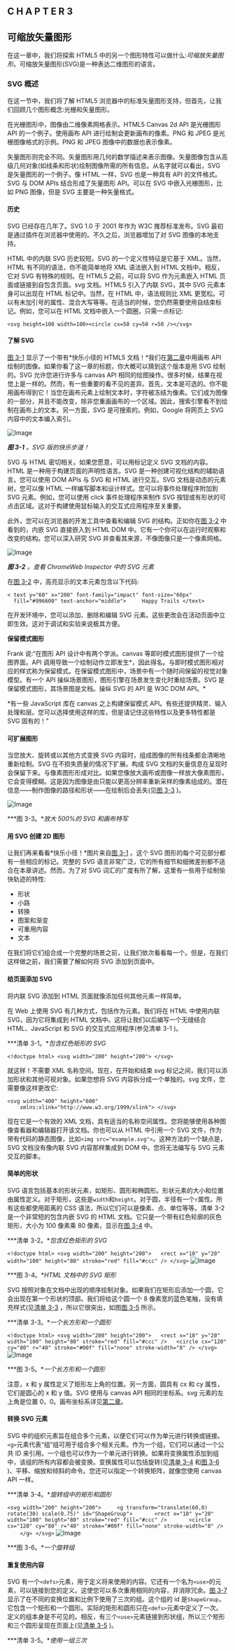 ## C H A P T E R 3

## **可缩放矢量图形**

在这一章中，我们将探索 HTML5 中的另一个图形特性可以做什么:*可缩放矢量图形*。可缩放矢量图形(SVG)是一种表达二维图形的语言。

### SVG 概述

在这一节中，我们将了解 HTML5 浏览器中的标准矢量图形支持，但首先，让我们回顾几个图形概念:光栅和矢量图形。

在光栅图形中，图像由二维像素网格表示。HTML5 Canvas 2d API 是光栅图形 API 的一个例子。使用画布 API 进行绘制会更新画布的像素。PNG 和 JPEG 是光栅图像格式的示例。PNG 和 JPEG 图像中的数据也表示像素。

矢量图形则完全不同。矢量图形用几何的数学描述来表示图像。矢量图像包含从高级几何对象(如线条和形状)绘制图像所需的所有信息。从名字就可以看出，SVG 是矢量图形的一个例子。像 HTML 一样，SVG 也是一种具有 API 的文件格式。SVG 与 DOM APIs 结合形成了矢量图形 API。可以在 SVG 中嵌入光栅图形，比如 PNG 图像，但是 SVG 主要是一种矢量格式。

#### 历史

SVG 已经存在几年了。SVG 1.0 于 2001 年作为 W3C 推荐标准发布。SVG 最初是通过插件在浏览器中使用的。不久之后，浏览器增加了对 SVG 图像的本地支持。

HTML 中的内联 SVG 历史较短。SVG 的一个定义性特征是它基于 XML。当然，HTML 有不同的语法，你不能简单地将 XML 语法嵌入到 HTML 文档中。相反，它对 SVG 有特殊的规则。在 HTML5 之前，可以将 SVG 作为元素嵌入 HTML 页面或链接到自包含页面。svg 文档。HTML5 引入了内联 SVG，其中 SVG 元素本身可以出现在 HTML 标记中。当然，在 HTML 中，语法规则比 XML 更宽松。可以有未加引号的属性、混合大写等等。在适当的时候，您仍然需要使用自结束标记。例如，您可以在 HTML 文档中嵌入一个圆圈，只需一点标记:

`<svg height=100 width=100><circle cx=50 cy=50 r=50 /></svg>`

#### 了解 SVG

[图 3-1](#fig_3_1) 显示了一个带有*快乐小径的 HTML5 文档！*我们在[第二章](02.html#ch2)中用画布 API 绘制的图像。如果你看了这一章的标题，你大概可以猜到这个版本是用 SVG 绘制的。SVG 允许您进行许多与 canvas API 相同的绘图操作。很多时候，结果在视觉上是一样的。然而，有一些重要的看不见的差异。首先，文本是可选的。你不能用画布得到它！当您在画布元素上绘制文本时，字符被冻结为像素。它们成为图像的一部分，并且不能改变，除非您重画画布的一个区域。因此，搜索引擎看不到绘制在画布上的文本。另一方面，SVG 是可搜索的。例如，Google 将网页上 SVG 内容中的文本编入索引。

![Image](img/0301.jpg)

***图 3-1** 。SVG 版的快乐步道！*

SVG 与 HTML 密切相关。如果您愿意，可以用标记定义 SVG 文档的内容。HTML 是一种用于构建页面的声明性语言。SVG 是一种创建可视化结构的辅助语言。您可以使用 DOM APIs 与 SVG 和 HTML 进行交互。SVG 文档是动态的元素树，您可以像 HTML 一样编写脚本和设计样式。您可以将事件处理程序附加到 SVG 元素。例如，您可以使用 click 事件处理程序来制作 SVG 按钮或有形状的可点击区域。这对于构建使用鼠标输入的交互式应用程序至关重要。

此外，您可以在浏览器的开发工具中查看和编辑 SVG 的结构。正如你在[图 3-2](#fig_3_2) 中看到的，内嵌 SVG 直接嵌入到 HTML DOM 中。它有一个你可以在运行时观察和改变的结构。您可以深入研究 SVG 并查看其来源，不像图像只是一个像素网格。

![Image](img/0302.jpg)

***图 3-2** 。查看 ChromeWeb Inspector 中的 SVG 元素*

在[图 3-2](#fig_3_2) 中，高亮显示的文本元素包含以下代码:

`< text y="60" x="200" font-family="impact" font-size="60px"
  fill="#996600" text-anchor="middle">
    Happy Trails
</text>`

在开发环境中，您可以添加、删除和编辑 SVG 元素。这些更改会在活动页面中立即生效。这对于调试和实验来说极其方便。

**保留模式图形**

Frank 说:“在图形 API 设计中有两个学派。canvas 等即时模式图形提供了一个绘图界面。API 调用导致一个绘制动作立即发生*，因此得名。与即时模式图形相对应的样式称为保留模式。在保留模式图形中，场景中有一个随时间保留的视觉对象模型。有一个 API 操纵场景图形，图形引擎在场景发生变化时重绘场景。SVG 是保留模式图形，其场景图是文档。操纵 SVG 的 API 是 W3C DOM API。*

 *有一些 JavaScript 库在 canvas 之上构建保留模式 API。有些还提供精灵、输入处理和层。您可以选择使用这样的库，但是请记住这些特性以及更多特性都是 SVG 固有的！"

#### 可扩展图形

当您放大、旋转或以其他方式变换 SVG 内容时，组成图像的所有线条都会清晰地重新绘制。SVG 在不损失质量的情况下扩展。构成 SVG 文档的矢量信息在呈现时会保留下来。与像素图形形成对比。如果您像放大画布或图像一样放大像素图形，它会变得模糊。这是因为图像是由只能以更高分辨率重新采样的像素组成的。潜在信息——制作图像的路径和形状——在绘制后会丢失(见[图 3-3](#fig_3_3) )。

![Image](img/0303.jpg)

***图 3-3。**放大 500%的 SVG 和画布特写*

#### 用 SVG 创建 2D 图形

让我们再来看看*快乐小径！*图片来自[图 3-1](#fig_3_1) 。这个 SVG 图形的每个可见部分都有一些相应的标记。完整的 SVG 语言非常广泛，它的所有细节和细微差别都不适合在本章讲述。然而，为了对 SVG 词汇的广度有所了解，这里有一些用于绘制愉快轨迹的特性:

*   形状
*   小路
*   转换
*   图案和渐变
*   可重用内容
*   文本

在我们将它们组合成一个完整的场景之前，让我们依次看看每一个。但是，在我们这样做之前，我们需要了解如何将 SVG 添加到页面中。

#### 给页面添加 SVG

将内联 SVG 添加到 HTML 页面就像添加任何其他元素一样简单。

在 Web 上使用 SVG 有几种方式，包括作为元素。我们将在 HTML 中使用内联 SVG，因为它将集成到 HTML 文档中。这将让我们以后编写一个无缝结合 HTML、JavaScript 和 SVG 的交互式应用程序(参见清单 3-1 )。

***清单 3-1。**包含红色矩形的 SVG*

`<!doctype html>
<svg width="200" height="200">
</svg>`

就这样！不需要 XML 名称空间。现在，在开始和结束 svg 标记之间，我们可以添加形状和其他可视对象。如果您想将 SVG 内容拆分成一个单独的。svg 文件，您需要像这样更改它:

`<svg width="400" height="600"
    xmlns:xlink="http://www.w3.org/1999/xlink">
</svg>`

现在它是一个有效的 XML 文档，具有适当的名称空间属性。您将能够使用各种图像查看器和编辑器打开该文档。你也可以从 HTML 中引用一个 SVG 文件，作为带有代码的静态图像，比如`<img src="example.svg">`。这种方法的一个缺点是，SVG 文档没有像内联 SVG 内容那样集成到 DOM 中。您将无法编写与 SVG 元素交互的脚本。

#### 简单的形状

SVG 语言包括基本的形状元素，如矩形、圆形和椭圆形。形状元素的大小和位置由属性定义。对于矩形，这些是`width`和`height`。对于圆，半径有一个`r`属性。所有这些都使用距离的 CSS 语法，所以它们可以是像素、点、单位等等。清单 3-2 是一个非常短的包含内嵌 SVG 的 HTML 文档。它只是一个带有红色轮廓的灰色矩形，大小为 100 像素乘 80 像素，显示在[图 3-4](#fig_3_4) 中。

***清单 3-2。**包含红色矩形的 SVG*

`<!doctype html>
<svg width="200" height="200">
  <rect x="10" y="20" width="100" height="80" stroke="red" fill="#ccc" />
</svg>` ![Image](img/0304.jpg)

***图 3-4。**HTML 文档中的 SVG 矩形*

SVG 按照对象在文档中出现的顺序绘制对象。如果我们在矩形后添加一个圆，它会出现在第一个形状的顶部。我们将给这个圆一个 8 像素宽的蓝色笔触，没有填充样式(见[清单 3-3](#list_3_3) ，所以它很突出，如图[图 3-5](#fig_3_5) 所示。

***清单 3-3。**一个长方形和一个圆形*

`<!doctype html>
<svg width="200" height="200">
  <rect x="10" y="20" width="100" height="80" stroke="red" fill="#ccc" />
  <circle cx="120" cy="80" r="40" stroke="#00f" fill="none" stroke-width="8" />
</svg>` ![Image](img/0305.jpg)

***图 3-5。**一个长方形和一个圆形*

注意，x 和 y 属性定义了矩形左上角的位置。另一方面，圆具有 cx 和 cy 属性，它们是圆心的 x 和 y 值。SVG 使用与 canvas API 相同的坐标系。svg 元素的左上角是位置 0，0。画布坐标系详见[第二章](02.html#ch2)。

#### 转换 SVG 元素

SVG 中的组织元素旨在组合多个元素，以便它们可以作为单元进行转换或链接。`<g>`元素代表“组”组可用于组合多个相关元素。作为一个组，它们可以通过一个公共 ID 来引用。一个组也可以作为一个单元进行转换。如果将变换属性添加到组中，该组的所有内容都会被变换。变换属性可以包括旋转(见[清单 3-4](#list_3_4) 和[图 3-6](#fig_3_6) )、平移、缩放和倾斜的命令。您还可以指定一个转换矩阵，就像您使用 canvas API 一样。

***清单 3-4。**旋转组中的矩形和圆形*

`<svg width="200" height="200">
    <g transform="translate(60,0) rotate(30) scale(0.75)" id="ShapeGroup">
      <rect x="10" y="20" width="100" height="80" stroke="red" fill="#ccc" />
      <circle cx="120" cy="80" r="40" stroke="#00f" fill="none" stroke-width="8" />
    </g>
</svg>` ![Image](img/0306.jpg)

***图 3-6。**一个旋转组*

#### 重复使用内容

SVG 有一个`<defs>`元素，用于定义将来使用的内容。它还有一个名为`<use>`的元素，可以链接到您的定义。这使您可以多次重用相同的内容，并消除冗余。[图 3-7](#fig_3_7) 显示了在不同的变换位置和比例下使用了三次的组。这个组的 id 是`ShapeGroup`，它包含一个矩形和一个圆形。实际的矩形和圆形只在`<defs>`元素中定义了一次。定义的组本身是不可见的。相反，有三个`<use>`元素链接到形状组，所以三个矩形和三个圆形呈现在页面上(见[清单 3-5](#list_3_5) )。

***清单 3-5。**使用一组三次*

`<svg width="200" height="200">
  <defs>
    <g id="ShapeGroup">
      <rect x="10" y="20" width="100" height="80" stroke="red" fill="#ccc" />
      <circle cx="120" cy="80" r="40" stroke="#00f" fill="none" stroke-width="8" />
    </g>
  </defs>

  <use xlink:href="#ShapeGroup" transform="translate(60,0) scale(0.5)"/>
  <use xlink:href="#ShapeGroup" transform="translate(120,80) scale(0.4)"/>
  <use xlink:href="#ShapeGroup" transform="translate(20,60) scale(0.25)"/>
</svg>` ![Image](img/0307.jpg)

***图 3-7。**三个使用元素引用同一个组*

#### 图案和渐变

[图 3-7](#fig_3_7) 中的圆形和矩形具有简单的填充和描边样式。物体可以被绘制成更复杂的样式，包括渐变和图案(见[清单 3-6](#list_3_6) )。渐变可以是线性的，也可以是放射状的。模式可以由像素图形甚至其他 SVG 元素组成。[图 3-8](#fig_3_8) 显示了一个带有线性颜色渐变的矩形和一个带有砾石纹理的圆形。纹理来自链接到 SVG 图像元素的 JPEG 图像。

***清单 3-6。**给矩形和圆形添加纹理*

`<!doctype html>
<svg width="200" height="200">
  <defs>
    <pattern id="GravelPattern" patternUnits="userSpaceOnUse"
          x="0" y="0" width="100" height="67" viewBox="0 0 100 67">
      <image x="0" y="0" width="100" height="67" xlink:href="gravel.jpg"></image>
    </pattern>

    <linearGradient id="RedBlackGradient">
        <stop offset="0%" stop-color="#000"></stop>
        <stop offset="100%" stop-color="#f00"></stop>
    </linearGradient>
  </defs>

  <rect x="10" y="20" width="100" height="80"
      stroke="red"
      fill="url(#RedBlackGradient)" />
  <circle cx="120" cy="80" r="40" stroke="#00f"
      stroke-width="8"
      fill="url(#GravelPattern)" />
</svg>` ![Image](img/0308.jpg)

***图 3-8。**渐变填充的矩形和图案填充的圆形*

#### SVG 路径

SVG 有自由形式的路径和简单的形状。路径元素有`d`属性。“d”代表数据。在`d`属性的值中，您可以指定一系列路径绘制命令。每个命令都可能带有坐标参数。有些命令是 M 代表 moveto，L 代表 lineto，Q 代表二次曲线，Z 代表闭合路径。如果这些让你想起了画布绘制 API，那就不是巧合了。[清单 3-7](#list_3_7) 使用一系列 lineto 命令，使用一个路径元素绘制一个封闭的树冠形状。

**清单 3-7。**定义树冠的 SVG 路径

`    <path d="M-25, -50
            L-10, -80
            L-20, -80
            L-5, -110
            L-15, -110
            L0, -140
            L15, -110
            L5, -110
            L20, -80
            L10, -80
            L25, -50
            Z" id="Canopy"></path>`

你可以用 Z 命令关闭一个路径并给它一个填充属性来填充它，就像我们之前画的矩形一样。[图 3-9](#fig_3_9) 展示了如何结合描边封闭路径和填充封闭路径来绘制一棵树。

![Image](img/0309.jpg)

***图 3-9。**描边路径、填充路径和两种路径*

同样，我们可以用两条二次曲线创建一条开放路径，形成一条小径。我们甚至可以赋予它质感。注意清单 3-8 中[的`stroke-linejoin`属性。这在两条二次曲线之间形成了圆形连接。](#list_3_8)[图 3-10](#fig_3_10) 显示了一条被绘制成开放路径的山路。

***清单 3-8。**定义扭曲轨迹的 SVG 路径*

`  <g transform="translate(-10, 350)" stroke-width="20" stroke="url(#GravelPattern)" stroke-linejoin="round">
        <path d="M0,0 Q170,-50 260, -190 Q310, -250 410,-250" fill="none"></path>
  </g>` ![Image](img/0310.jpg)

***图 3-10。**包含两条二次曲线的开放路径*

#### 使用 SVG 文本

SVG 也支持文本。SVG 格式的文本可在浏览器中选择(参见[图 3-11](#fig_3_11) )。如果用户愿意，浏览器和搜索引擎也可以允许用户在 SVG 文本元素中搜索文本。这在可用性和可访问性方面有很大的好处。

SVG 文本的属性类似于 HTML 的 CSS 样式规则。[清单 3-9](#list_3_9) 显示了一个具有`font-weight`和`font-family`属性的文本元素。和 CSS 一样，font-family 可以是一个单独的字体名称，如“sans-serif ”,也可以是一系列备用名称，如“Droid Sans，sans-serif ”,按照您喜欢的顺序排列。

***清单 3-9。** SVG 文本*

`<svg width="600" height="200">
  <text
    x="10" y="80"
    font-family="Droid Sans"
    stroke="#00f"
    fill="#0ff"
    font-size="40px"
    font-weight="bold">
    Select this text!
  </text>
</svg>` ![Image](img/0311.jpg)

***图 3-11。**选择 SVG 文本*

#### 把场景组合在一起

我们可以把前面所有的元素结合起来，形成一幅快乐小径的图像。文本自然是一个文本元素。树干由两个长方形组成。树冠是两条路。树木投射阴影，使用相同的几何图形给定一个灰色填充颜色和一个向下向右倾斜的变换。穿过图像的弯曲路径是另一个具有纹理图像图案的路径。还有一点 CSS 给场景一个轮廓。

清单 3-10 提供了`trails-static.html`的完整代码。

***清单 3-10。**完整代码为`trails-static.html`*

`<title>Happy Trails in SVG</title>

<style>
  svg {
        border: 1px solid black;
  }
</style>

<svg width="400" height="600">

  <defs>
        <pattern id="GravelPattern" patternUnits="userSpaceOnUse" x="0" y="0" width="100"
height="67" viewBox="0 0 100 67">
        <image x=0 y=0 width=100 height=67 xlink:href="gravel.jpg" />
        </pattern>
        <linearGradient id="TrunkGradient">
        <stop offset="0%" stop-color="#663300" />
        <stop offset="40%" stop-color="#996600" />
        <stop offset="100%" stop-color="#552200" />
        </linearGradient>

        <rect x="-5" y="-50" width=10 height=50 id="Trunk" />
        <path d="M-25, -50
                L-10, -80
                L-20, -80
                L-5, -110
                L-15, -110
                L0, -140
                L15, -110
                L5, -110
                L20, -80
                L10, -80
                L25, -50
                Z"
        id="Canopy"
        />
        <linearGradient id="CanopyShadow" x=0 y=0 x2=0 y2=100%>
        <stop offset="0%" stop-color="#000" stop-opacity=".5" />
        <stop offset="20%" stop-color="#000" stop-opacity="0" />
        </linearGradient>` `        <g id="Tree">
        <use xlink:href="#Trunk" fill="url(#TrunkGradient)" />
        <use xlink:href="#Trunk" fill="url(#CanopyShadow)" />
        <use xlink:href="#Canopy" fill="none" stroke="#663300"
        stroke-linejoin="round" stroke-width="4px" />
        <use xlink:href="#Canopy" fill="#339900" stroke="none" />
        </g>

        <g id="TreeShadow">
        <use xlink:href="#Trunk" fill="#000" />
        <use xlink:href="#Canopy" fill="000" stroke="none" />
        </g>
  </defs>

  <g transform="translate(-10, 350)"
        stroke-width="20"
        stroke="url(#GravelPattern)"
        stroke-linejoin="round">
        <path d="M0,0 Q170,-50 260, -190 Q310, -250 410,-250"
        fill="none" />
  </g>

  <text y=60 x=200
        font-family="impact"
        font-size="60px"
        fill="#996600"
        text-anchor="middle" >
        Happy Trails!
  </text>

  <use xlink:href="#TreeShadow"
        transform="translate(130, 250) scale(1, .6) skewX(-18)"
        opacity="0.4" />
  <use xlink:href="#Tree" transform="translate(130,250)" />

  <use xlink:href="#TreeShadow"
        transform="translate(260, 500) scale(2, 1.2) skewX(-18)"
        opacity="0.4" />

  <use xlink:href="#Tree" transform="translate(260, 500) scale(2)" />
</svg>`

### 使用 SVG 构建交互式应用程序

在这一节中，我们将扩展静态示例。我们将添加 HTML 和 JavaScript 来使文档具有交互性。我们将在一个应用程序中利用 SVG 的功能，这个应用程序需要更多的代码来实现 canvas API。

#### 添加树木

在这个交互式应用程序中，我们只需要一个按钮元素。按钮的 click 处理程序在 600x400 像素的 SVG 区域内的随机位置添加一个新树。新树也随机缩放 50%到 150%之间的量。每个新树实际上是一个引用包含多条路径的“树”组的`<use>`元素。代码使用命名空间`document.createElementNS()`调用来创建一个`<use>`元素。它用`xlink:href`属性将它链接到先前定义的树组。然后它把新元素添加到 SVG 元素树中(见[清单 3-11](#list_3_11) )。

***清单 3-11。**添加树功能*

`  document.getElementById("AddTreeButton").onclick = function() {
    var x = Math.floor(Math.random() * 400);
    var y = Math.floor(Math.random() * 600);
    var scale = Math.random() + .5;
    var translate = "translate(" +x+ "," +y+ ") ";

    var tree = document.createElementNS("http://www.w3.org/2000/svg", "use");
    tree.setAttributeNS("http://www.w3.org/1999/xlink", "xlink:href", "#Tree");
    tree.setAttribute("transform", translate + "scale(" + scale + ")");
    document.querySelector("svg").appendChild(tree);
    updateTrees();
  }`

元素按照它们在 DOM 中出现的顺序呈现。这个函数总是将树作为新的子节点添加到 SVG 元素的子节点列表的末尾。这意味着新的树会出现在老的树的上面。

这个函数以调用`updateTrees()`结束，我们接下来会看到。

#### 增加更新树功能

`updateTrees`函数在文档最初加载时以及添加或删除树时运行。它负责更新显示森林中树木数量的文本。它还为每棵树附加了一个点击处理函数(见清单 3-12 )。

***清单 3-12** 更新树函数*

`  function updateTrees() {
    var list = document.querySelectorAll("use");
    var treeCount = 0;
    for (var i=0; i<list.length; i++) {
      if(list[i].getAttribute("xlink:href")=="#Tree") {
        treeCount++;
        list[i].onclick = removeTree;
      }
    }
    var counter = document.getElementById("TreeCounter");
    counter.textContent = treeCount + " trees in the forest";
  }`

关于这段代码，需要注意的一件重要事情是，它在 JavaScript 中没有保留关于树计数的状态。每次发生更新时，这段代码都会选择并过滤 live 文档中的所有树，以获得最新的计数。

#### 增加 removeTree 功能

现在，让我们添加当树被点击时移除它们的函数(见[清单 3-13](#list_3_13) )。

***清单 3-13。**移除树功能*

`  function removeTree(e) {
    var elt = e.target;
    if (elt.correspondingUseElement) {
      elt = elt.correspondingUseElement;
    }
    elt.parentNode.removeChild(elt);
    updateTrees();
  }`

我们在这里做的第一件事是检查点击事件的目标。由于 DOM 实现的不同，事件目标可以是树组，也可以是链接到该组的 use 元素。不管怎样，这个函数只是从 DOM 中删除那个元素，并调用`updateTrees()`函数。

如果您删除了位于另一棵树顶部的树，您不必做任何事情来重新绘制较低的内容。这是使用保留模式 API 进行开发的好处之一。您只需操作元素树(没有双关的意思),浏览器就会负责绘制必要的像素。同样，当文本更新以显示最新的树数时，它会停留在树的下方。如果希望文本出现在树的上方，就必须在文本元素之前将树附加到文档中。

#### 添加 CSS 样式

为了使交互更容易被发现，我们将添加一些 CSS 来改变鼠标光标下的树的外观:

`g[id=Tree]:hover  {
        opacity: 0.9;
        cursor: crosshair;
  }`

每当您将鼠标悬停在 id 属性等于“Tree”的元素上时，该元素将变为部分透明，并且鼠标光标将变为十字准线。

CSS 中也定义了围绕整个 SVG 元素的一个像素的黑色边框。

`  svg {
    border: 1px solid black;
  }`

就这样！现在你有了一个在 HTML5 中使用内嵌 SVG 的交互式应用程序(见[图 3-12](#fig_3_12) )。

![Image](img/0312.jpg)

***图 3-12。**最后的文件加上了几棵树*

#### 最终代码

为了完整起见，[清单 3-14](#list_3_14) 提供了完整的`trails-dynamic.html`文件。它包含了静态版本的所有 SVG 以及使其具有交互性的脚本。

***清单 3-14。**整个`trails-dynamic.html`代码*

`<!doctype html>
<title>Happy Trails in SVG</title>

<style>
  svg {
    border: 1px solid black;
  }
  g[id=Tree]:hover  {
    opacity: 0.9;
    cursor: crosshair;
  }
</style>

<div>
  <button id="AddTreeButton">Add Tree</button>` `</div>

<svg width="400" height="600">

  <defs>
    <pattern id="GravelPattern" patternUnits="userSpaceOnUse" x="0" y="0" width="100" height="67" viewBox="0 0 100 67">
      <image x=0 y=0 width=100 height=67 xlink:href="gravel.jpg" />
    </pattern>
    <linearGradient id="TrunkGradient">
        <stop offset="0%" stop-color="#663300" />
        <stop offset="40%" stop-color="#996600" />
        <stop offset="100%" stop-color="#552200" />
    </linearGradient>

    <rect x="-5" y="-50" width=10 height=50 id="Trunk" />
    <path d="M-25, -50
            L-10, -80
            L-20, -80
            L-5, -110
            L-15, -110
            L0, -140
            L15, -110
            L5, -110
            L20, -80
            L10, -80
            L25, -50
            Z"
        id="Canopy"
      />
    <linearGradient id="CanopyShadow" x=0 y=0 x2=0 y2=100%>
        <stop offset="0%" stop-color="#000" stop-opacity=".5" />
        <stop offset="20%" stop-color="#000" stop-opacity="0" />
    </linearGradient>
    <g id="Tree">
      <use xlink:href="#Trunk" fill="url(#TrunkGradient)" />
      <use xlink:href="#Trunk" fill="url(#CanopyShadow)" />
      <use xlink:href="#Canopy" fill="none" stroke="#663300"
         stroke-linejoin="round" stroke-width="4px" />
      <use xlink:href="#Canopy" fill="#339900" stroke="none" />
    </g>
  </defs>

  <g transform="translate(-10, 350)"
      stroke-width="20"
      stroke="url(#GravelPattern)"
      stroke-linejoin="round">
        <path d="M0,0 Q170,-50 260, -190 Q310, -250 410,-250"
          fill="none" />
  </g>`  `<text y=60 x=200
    font-family="impact"
    font-size="60px"
    fill="#996600"
    text-anchor="middle" >
    Happy Trails!
  </text>
  <text y=90 x=200
    font-family="impact"
    font-size="20px"
    fill="#996600"
    text-anchor="middle" id="TreeCounter">
  </text>

  <text y=420 x=20
    font-family="impact"
    font-size="20px"
    fill="#996600"
    text-anchor="left">
    <tspan>You can remove a</tspan>
    <tspan y=440 x=20>tree by clicking on it.</tspan>
  </text>

  <use xlink:href="#Tree" transform="translate(130,250)" />
  <use xlink:href="#Tree" transform="translate(260, 500) scale(2)" />
</svg>

<script>
  function removeTree(e) {
    var elt = e.target;
    if (elt.correspondingUseElement) {
      elt = elt.correspondingUseElement;
    }
    elt.parentNode.removeChild(elt);
    updateTrees();
  }

  document.getElementById("AddTreeButton").onclick = function() {
    var x = Math.floor(Math.random() * 400);
    var y = Math.floor(Math.random() * 600);
    var scale = Math.random() + .5;
    var translate = "translate(" +x+ "," +y+ ") ";

    var tree = document.createElementNS("http://www.w3.org/2000/svg", "use");
    tree.setAttributeNS("http://www.w3.org/1999/xlink", "xlink:href", "#Tree");
    tree.setAttribute("transform", translate + "scale(" + scale + ")");
    document.querySelector("svg").appendChild(tree);
    updateTrees();
  }

  function updateTrees() {
    var list = document.querySelectorAll("use");` `    var treeCount = 0;
    for (var i=0; i<list.length; i++) {
      if(list[i].getAttribute("xlink:href")=="#Tree") {
        treeCount++;
        list[i].onclick = removeTree;
      }
    }
    var counter = document.getElementById("TreeCounter");
    counter.textContent = treeCount + " trees in the forest";
  }

  updateTrees();
</script>`

**【SVG 工具】t1㎡**

Frank 说:“由于 SVG 作为矢量图形的标准格式有着悠久的历史，因此有许多有用的工具可以用来处理 SVG 图像。甚至还有一个运行在浏览器中的开源编辑器 SVG-edit。你可以把它嵌入到你自己的应用程序中！在桌面上，Adobe Illustrator 和 Inkscape 是两个强大的矢量图形应用程序，可以导入和导出 SVG。我发现 Inkscape 对于创建新图形非常有用(见[图 3-13](#fig_3_13) )。

SVG 工具倾向于独立工作。svg 文件，而不是嵌入在 HTML 中的 SVG，所以您可能需要在这两种格式之间进行转换。"

![Image](img/0313.jpg)

***图 3-13。**在 Inkscape 中修改文本元素的笔画*

### 总结

在这一章中，你已经看到了 HTML5 中的 SVG 是如何提供一种强大的方法来创建具有交互式二维图形的应用程序的。

首先，我们看一个使用嵌入在 HTML5 文档中的 SVG 绘制的场景。我们检查了构成绘图的元素和属性。我们看到了如何定义和重用内容定义、分组和转换元素，以及使用形状、路径和文本进行绘图。

最后，我们将 JavaScript 添加到一个 SVG 文档中，以制作一个交互式应用程序。我们使用 CSS、DOM 操作和事件来利用 SVG 作为动态文档的特性。

现在我们已经看到了 SVG 如何将矢量图形引入 HTML5，我们将把注意力转向为应用程序带来更复杂媒体的视听元素。*
